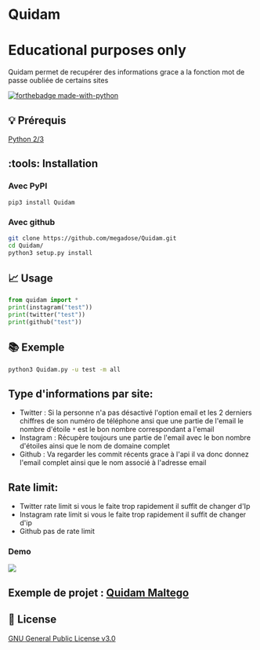 # Quidam 
# Educational purposes only
Quidam permet de recupérer des informations grace a la fonction mot de passe oubliée de certains sites

[![forthebadge made-with-python](http://ForTheBadge.com/images/badges/made-with-python.svg)](https://www.python.org/)

## :bulb: Prérequis
   [Python 2/3](https://www.python.org/downloads/release/python-370/)
## :tools: Installation
### Avec PyPI
```pip3 install Quidam```
### Avec github
```bash
git clone https://github.com/megadose/Quidam.git
cd Quidam/
python3 setup.py install
```
## :chart_with_upwards_trend: Usage
```python
from quidam import *
print(instagram("test"))
print(twitter("test"))
print(github("test"))
```
## :books: Exemple
```bash
python3 Quidam.py -u test -m all
```
## Type d'informations par site:
- Twitter : Si la personne n'a pas désactivé l'option email et les 2 derniers chiffres de son numéro de téléphone ansi que une partie de l'email le nombre d'étoile ```*``` est le bon nombre correspondant a l'email
- Instagram : Récupère toujours une partie de l'email avec le bon nombre d'étoiles ainsi que le nom de domaine complet
- Github : Va regarder les commit récents grace à l'api il va donc donnez l'email complet ainsi que le nom associé à l'adresse email

## Rate limit:
- Twitter rate limit si vous le faite trop rapidement il suffit de changer d'Ip
- Instagram rate limit si vous le faite trop rapidement il suffit de changer d'ip
- Github pas de rate limit 
### Demo
![](demo.gif)

## Exemple de projet : [Quidam Maltego](https://github.com/megadose/quidam-maltego)

## :pencil: License
[GNU General Public License v3.0](https://www.gnu.org/licenses/gpl-3.0.fr.html)
